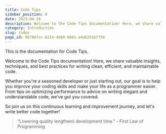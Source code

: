 ```yaml
---
title: Code Tips
sidebar_position: 0
date: 2023-04-16
description: Welcome to the Code Tips documentation! Here, we share valuable insights, techniques, and best practices for writing clean, efficient, and maintainable code.
category: Introduction
slug: index
page_id: 967807cc-b214-4960-9841-a4d6253e7759
---
```


This is the documentation for Code Tips.

Welcome to the Code Tips documentation! Here, we share valuable insights, techniques, and best practices for writing clean, efficient, and maintainable code.

Whether you're a seasoned developer or just starting out, our goal is to help you improve your coding skills and make your life as a programmer easier. From tips on optimizing performance to advice on writing elegant and understandable code, we've got you covered.

So join us on this continuous learning and improvement journey, and let's write better code together!

> “Lowering quality lengthens development time.” - First Law of Programming
